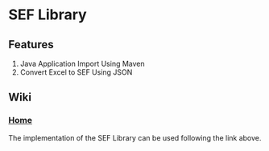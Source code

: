 # SEF Library
## Features

1. Java Application Import Using Maven
2. Convert Excel to SEF Using JSON

## Wiki
### [Home](https://github.com/meritoki/sef-library/wiki/Home)
The implementation of the SEF Library can be used following the link above.
